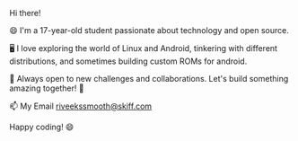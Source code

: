 Hi there! 

😄 I'm a 17-year-old student passionate about technology and open source.

🖥️ I love exploring the world of Linux and Android, tinkering with different distributions, and sometimes building custom ROMs for android.

🌱 Always open to new challenges and collaborations. Let's build something amazing together! 🚀

📫 My Email riveekssmooth@skiff.com

Happy coding! 😄
